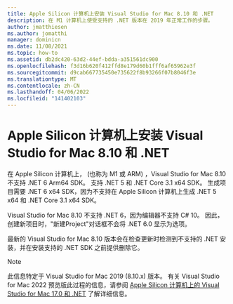 ```yaml
---
title: Apple Silicon 计算机上安装 Visual Studio for Mac 8.10 和 .NET
description: 在 M1 计算机上使受支持的 .NET 版本在 2019 年正常工作的步骤。
author: jmatthiesen
ms.author: jomatthi
manager: dominicn
ms.date: 11/08/2021
ms.topic: how-to
ms.assetid: db2dc420-63d2-44ef-bdda-a351561dc900
ms.openlocfilehash: f3d16b620f412ffd8e179d60b1fff6af65962e3f
ms.sourcegitcommit: d9cab667735450e735622f8b93266f07b8046f3e
ms.translationtype: MT
ms.contentlocale: zh-CN
ms.lasthandoff: 04/06/2022
ms.locfileid: "141402103"
---
```

# <a name="visual-studio-for-mac-810-and-net-on-apple-silicon-machines"></a>Apple Silicon 计算机上安装 Visual Studio for Mac 8.10 和 .NET

在 Apple Silicon 计算机上， (也称为 M1 或 ARM) ，Visual Studio for Mac 8.10 不支持 .NET 6 Arm64 SDK。 支持 .NET 5 和 .NET Core 3.1 x64 SDK。 生成项目需要 .NET 6 x64 SDK，因为不支持在 Apple Silicon 计算机上生成 .NET 5 x64 和 .NET Core 3.1 x64 SDK。

Visual Studio for Mac 8.10 不支持 .NET 6，因为编辑器不支持 C# 10。 因此，创建新项目时，"新建Project"对话框不会将 .NET 6.0 显示为选项。

最新的 Visual Studio for Mac 8.10 版本会在检查更新时检测到不支持的 .NET 安装，并在安装支持的 .NET SDK 之前提供删除它。

> [!NOTE]
> 此信息特定于 Visual Studio for Mac 2019 (8.10.x) 版本。 有关 Visual Studio for Mac 2022 预览版此过程的信息，请参阅 [Apple Silicon 计算机上的 Visual Studio for Mac 17.0 和 .NET](/visualstudio/mac/uninstall-net-2022) 了解详细信息。

